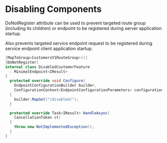 # Disabling Components

DoNotRegister attribute can be used to prevent targeted route group (including its children) or endpoint to be registered during server application startup.

Also prevents targeted service endpoint request to be registered during service endpoint client application startup.

```csharp
[MapToGroup<CustomersV1RouteGroup>()]
[DoNotRegister]
internal class DisabledCustomerFeature
  : MinimalEndpoint<IResult>
{
  protected override void Configure(
    EndpointConfigurationBuilder builder,
    ConfigurationContext<EndpointConfigurationParameters> configurationContext)
  {
    builder.MapGet("/disabled/");
  }

  protected override Task<IResult> HandleAsync(
    CancellationToken ct)
  {
    throw new NotImplementedException();
  }
}
```
